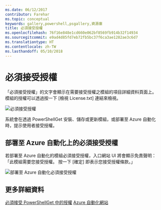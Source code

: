 ```yaml
---
ms.date: 06/12/2017
contributor: Farehar
ms.topic: conceptual
keywords: gallery,powershell,psgallery,資源庫
title: 必須接受授權
ms.openlocfilehash: 76f16e848e1cd660e062bf8569fb914b32f14934
ms.sourcegitcommit: e9ad4d85fd7eb72fb5bc37f6ca3ae1282ae3c6d7
ms.translationtype: HT
ms.contentlocale: zh-TW
ms.lasthandoff: 05/10/2018
---
```

# <a name="require-license-acceptance"></a>必須接受授權

「必須接受授權」的文字會顯示在需要接受授權之模組的項目詳細資料頁面上。 模組的授權可以透過按一下 [檢視 License.txt] 連結來檢視。

![必須接受授權](../../Images/RequireLicenseAcceptance.png)

系統會在透過 PowerShellGet 安裝、儲存或更新模組，或部署至 Azure 自動化時，提示使用者接受授權。

## <a name="require-license-acceptance-on-deploy-to-azure-automation"></a>部署至 Azure 自動化上的必須接受授權

若部署至 Azure 自動化的模組必須接受授權，入口網站 UI 將會顯示免責聲明：「此模組需要您接受授權。 按一下 [確定] 即表示您接受授權條款。」

![部署至 Azure 自動化必須接受授權](../../Images/DeployToAzureAutomationRequireLicenseAcceptanceDisclaimer.png)

## <a name="more-details"></a>更多詳細資料

[必須接受 PowerShellGet 中的授權](../../concepts/module-license-acceptance.md)
[Azure 自動化網站](/azure/automation)